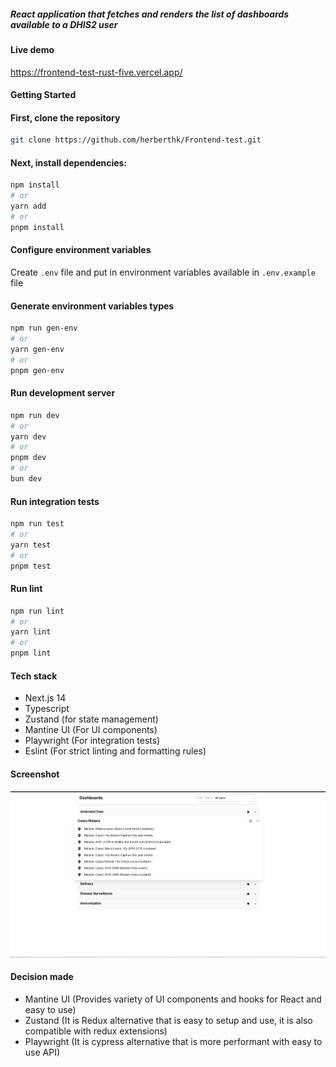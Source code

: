 ##### React application that fetches and renders the list of dashboards available to a DHIS2 user

#### Live demo
https://frontend-test-rust-five.vercel.app/
#### Getting Started

#### First, clone the repository
```bash
git clone https://github.com/herberthk/Frontend-test.git
```

#### Next, install dependencies:

```bash
npm install
# or
yarn add
# or
pnpm install
```
#### Configure environment variables
Create `.env` file and put in environment variables available in `.env.example` file

#### Generate environment variables types
```bash
npm run gen-env
# or
yarn gen-env
# or
pnpm gen-env
```

#### Run development server
```bash
npm run dev
# or
yarn dev
# or
pnpm dev
# or
bun dev
```

#### Run integration tests
```bash
npm run test
# or
yarn test
# or
pnpm test
```

#### Run lint
```bash
npm run lint
# or
yarn lint
# or
pnpm lint
```

#### Tech stack
- Next.js 14 
- Typescript
- Zustand (for state management)
- Mantine UI (For UI components)
- Playwright (For integration tests)
- Eslint (For strict linting and formatting rules)

#### Screenshot
![screenshot](/screenshots/dashboards.png)

#### Decision made
- Mantine UI (Provides variety of UI components and hooks for React and easy to use)
- Zustand (It is Redux alternative that is easy to setup and use, it is also compatible with redux extensions)
- Playwright (It is cypress alternative that is more performant with easy to use API)